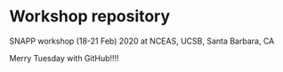 # Workshop repository

SNAPP workshop (18-21 Feb) 2020 at NCEAS, UCSB, Santa Barbara, CA

Merry Tuesday with GitHub!!!!
